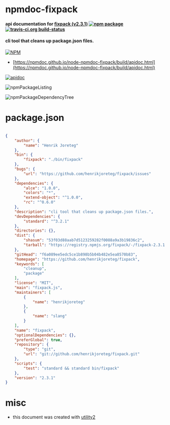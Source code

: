 # npmdoc-fixpack

#### api documentation for  [fixpack (v2.3.1)](https://github.com/henrikjoreteg/fixpack)  [![npm package](https://img.shields.io/npm/v/npmdoc-fixpack.svg?style=flat-square)](https://www.npmjs.org/package/npmdoc-fixpack) [![travis-ci.org build-status](https://api.travis-ci.org/npmdoc/node-npmdoc-fixpack.svg)](https://travis-ci.org/npmdoc/node-npmdoc-fixpack)

#### cli tool that cleans up package.json files.

[![NPM](https://nodei.co/npm/fixpack.png?downloads=true&downloadRank=true&stars=true)](https://www.npmjs.com/package/fixpack)

- [https://npmdoc.github.io/node-npmdoc-fixpack/build/apidoc.html](https://npmdoc.github.io/node-npmdoc-fixpack/build/apidoc.html)

[![apidoc](https://npmdoc.github.io/node-npmdoc-fixpack/build/screenCapture.buildCi.browser.%252Ftmp%252Fbuild%252Fapidoc.html.png)](https://npmdoc.github.io/node-npmdoc-fixpack/build/apidoc.html)

![npmPackageListing](https://npmdoc.github.io/node-npmdoc-fixpack/build/screenCapture.npmPackageListing.svg)

![npmPackageDependencyTree](https://npmdoc.github.io/node-npmdoc-fixpack/build/screenCapture.npmPackageDependencyTree.svg)



# package.json

```json

{
    "author": {
        "name": "Henrik Joreteg"
    },
    "bin": {
        "fixpack": "./bin/fixpack"
    },
    "bugs": {
        "url": "https://github.com/henrikjoreteg/fixpack/issues"
    },
    "dependencies": {
        "alce": "1.0.0",
        "colors": "*",
        "extend-object": "^1.0.0",
        "rc": "^0.6.0"
    },
    "description": "cli tool that cleans up package.json files.",
    "devDependencies": {
        "standard": "^3.2.1"
    },
    "directories": {},
    "dist": {
        "shasum": "53f03d88aab7d5123259282f0088a9a3b19836c2",
        "tarball": "https://registry.npmjs.org/fixpack/-/fixpack-2.3.1.tgz"
    },
    "gitHead": "f6a089ee5edc5ce1b898b5b04b482e5ea8570b83",
    "homepage": "https://github.com/henrikjoreteg/fixpack",
    "keywords": [
        "cleanup",
        "package"
    ],
    "license": "MIT",
    "main": "fixpack.js",
    "maintainers": [
        {
            "name": "henrikjoreteg"
        },
        {
            "name": "slang"
        }
    ],
    "name": "fixpack",
    "optionalDependencies": {},
    "preferGlobal": true,
    "repository": {
        "type": "git",
        "url": "git://github.com/henrikjoreteg/fixpack.git"
    },
    "scripts": {
        "test": "standard && standard bin/fixpack"
    },
    "version": "2.3.1"
}
```



# misc
- this document was created with [utility2](https://github.com/kaizhu256/node-utility2)
